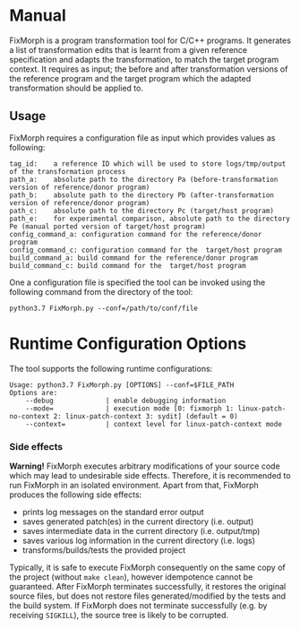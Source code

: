 # Manual #
FixMorph is a program transformation tool for C/C++ programs. It generates a list of transformation edits
that is learnt from a given reference specification and adapts the transformation, to match the target program context. It requires as input; 
the before and after transformation versions of the reference program and the target program which the adapted transformation should be applied to. 

 ## Usage ##
FixMorph requires a configuration file as input which provides values as following:

    tag_id:    a reference ID which will be used to store logs/tmp/output of the transformation process
    path_a:    absolute path to the directory Pa (before-transformation version of reference/donor program)
    path_b:    absolute path to the directory Pb (after-transformation version of reference/donor program)
    path_c:    absolute path to the directory Pc (target/host program)
    path_e:    for experimental comparison, absolute path to the directory Pe (manual ported version of target/host program)
    config_command_a: configuration command for the reference/donor program
    config_command_c: configuration command for the  target/host program
    build_command_a: build command for the reference/donor program
    build_command_c: build command for the  target/host program


One a configuration file is specified the tool can be invoked using the following command from the directory of the tool:
```
python3.7 FixMorph.py --conf=/path/to/conf/file
```

# Runtime Configuration Options
The tool supports the following runtime configurations:

    Usage: python3.7 FixMorph.py [OPTIONS] --conf=$FILE_PATH
	Options are:
		--debug	            | enable debugging information
		--mode=             | execution mode [0: fixmorph 1: linux-patch-no-context 2: linux-patch-context 3: sydit] (default = 0)
		--context=          | context level for linux-patch-context mode


### Side effects ###

**Warning!** FixMorph executes arbitrary modifications of your source code which may lead to undesirable side effects. Therefore, it is recommended to run FixMorph in an isolated environment.
Apart from that, FixMorph produces the following side effects:

- prints log messages on the standard error output
- saves generated patch(es) in the current directory (i.e. output)
- saves intermediate data in the current directory (i.e. output/tmp)
- saves various log information in the current directory (i.e. logs)
- transforms/builds/tests the provided project

Typically, it is safe to execute FixMorph consequently on the same copy of the project (without `make clean`), however idempotence cannot be guaranteed.
After FixMorph terminates successfully, it restores the original source files, but does not restore files generated/modified by the tests and the build system.
If FixMorph does not terminate successfully (e.g. by receiving `SIGKILL`), the source tree is likely to be corrupted.